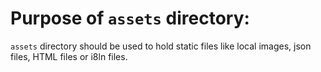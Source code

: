 # Purpose of `assets` directory:
`assets` directory should be used to hold static files like local images, json files, HTML files or i8ln files.